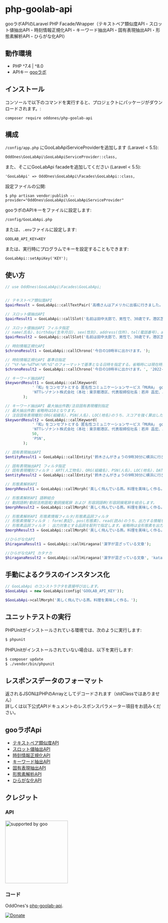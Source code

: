 # php-goolab-api
gooラボAPIのLaravel PHP Facade/Wrapper（テキストペア類似度API・スロット値抽出API・時刻情報正規化API・キーワード抽出API・固有表現抽出API・形態素解析API・ひらがな化API）

## 動作環境

- PHP ^7.4 | ^8.0
- APIキー [gooラボ](https://labs.goo.ne.jp/apiusage/)


## インストール

コンソールで以下のコマンドを実行すると、プロジェクトにパッケージがダウンロードされます。:
```
composer require oddones/php-goolab-api
```

## 構成

`/config/app.php` にGooLabApiServiceProviderを追加します (Laravel < 5.5):
```
OddOnes\GooLabApi\GooLabApiServiceProvider::class,
```

また、そこにGooLabApi facadeを追加してください (Laravel < 5.5):
```
'GooLabApi' => OddOnes\GooLabApi\Facades\GooLabApi::class,
```

設定ファイルの公開:
```
$ php artisan vendor:publish --provider="OddOnes\GooLabApi\GooLabApiServiceProvider"
```

gooラボのAPIキーをファイルに設定します:
```
/config/GooLabApi.php
```

または、`.env`ファイルに設定します:
```
GOOLAB_API_KEY=KEY
```

または、実行時にプログラムでキーを設定することもできます:
```
GooLabApi::setApiKey('KEY');
```

## 使い方

```php
// use OddOnes\GooLabApi\Facades\GooLabApi;


// テキストペア類似度API
$pairResult = GooLabApi::callTextPair('高橋さんはアメリカに出張に行きました。', '山田さんはイギリスに留学している。');;

// スロット値抽出API
$pairResult1 = GooLabApi::callSlot('名前は田中太郎で、男性で、30歳です。港区芝浦3-4-1に住んでいます。');

// スロット値抽出API フィルタ指定
// name(氏名)、birthday(生年月日)、sex(性別)、address(住所)、tel(電話番号)、age(年齢)のうち、スロット値抽出の対象とするスロットを配列で指定します。省略時はすべてのスロットを対象とします。
$pairResult2 = GooLabApi::callSlot('名前は田中太郎で、男性で、30歳です。港区芝浦3-4-1に住んでいます。', ['name', 'birthday', 'sex', 'address', 'tel', 'age']);

// 時刻情報正規化API
$chronoResult1 = GooLabApi::callChrono('今日の10時半に出かけます。');

// 時刻情報正規化API 基準日指定
// "%Y-%m-%dT%H:%M:%S"のフォーマットで基準となる日時を指定する。省略時には現在時刻が用いられます。
$chronoResult2 = GooLabApi::callChrono('今日の10時半に出かけます。', '2022-01-01T09:00:00');

// キーワード抽出API
$keywordResult1 = GooLabApi::callKeyword(
            '「和」をコンセプトとする 匿名性コミュニケーションサービス「MURA」 gooラボでのβ版のトライアル実施 ～gooの検索技術を使った「ネタ枯れ防止機能」によりコミュニティの話題活性化が可能に～',
            'NTTレゾナント株式会社（本社：東京都港区、代表取締役社長：若井 昌宏、以下、NTTレゾナント）は、同じ興味関心を持つ人と匿名でコミュニティをつくることができるコミュニケーションサービス「MURA」を、2015年8月27日よりgooラボ上でβ版サイトのトライアル提供を開始します。',
        );

// キーワード抽出API 最大抽出件数/注目固有表現種別指定
// 最大抽出件数:省略時は10となります。
// 注目固有表現種別:ORG(組織名)、PSN(人名)、LOC(地名)のうち、スコアを強く算出したい固有表現種別を1種類のみ文字列で指定します。省略時または上記以外の種別指定時は、全ての種別を同等に扱います。
$keywordResult2 = GooLabApi::callKeyword(
            '「和」をコンセプトとする 匿名性コミュニケーションサービス「MURA」 gooラボでのβ版のトライアル実施 ～gooの検索技術を使った「ネタ枯れ防止機能」によりコミュニティの話題活性化が可能に～',
            'NTTレゾナント株式会社（本社：東京都港区、代表取締役社長：若井 昌宏、以下、NTTレゾナント）は、同じ興味関心を持つ人と匿名でコミュニティをつくることができるコミュニケーションサービス「MURA」を、2015年8月27日よりgooラボ上でβ版サイトのトライアル提供を開始します。',
            50,
            'PSN',
        );

// 固有表現抽出API
$entityResult1 = GooLabApi::callEntity('鈴木さんがきょうの9時30分に横浜に行きます。');

// 固有表現抽出API フィルタ指定
// 固有表現種別フィルタ : ART(人工物名)、ORG(組織名)、PSN(人名)、LOC(地名)、DAT(日付表現)、TIM(時刻表現)、MNY(金額表現)、PCT(割合表現)のうち、出力する情報を文字列で指定します。複数指定する場合は、配列で複数記載してください。省略時は全ての種別を出力します。
$entityResult2 = GooLabApi::callEntity('鈴木さんがきょうの9時30分に横浜に行きます。', ['ART','ORG','PSN','LOC','DAT','TIM','MNY','PCT']);

// 形態素解析API
$morphResult1 = GooLabApi::callMorph('美しく飛んでいる燕。料理を美味しく作る。');

// 形態素解析API 語幹結合
// 動詞語幹/動詞活用語尾/動詞接尾辞 および 形容詞語幹/形容詞接尾辞を結合します。
$morphResult2 = GooLabApi::callMorph('美しく飛んでいる燕。料理を美味しく作る。', null, null, true);

// 形態素解析API 形態素情報フィルタ/形態素品詞フィルタ
// 形態素情報フィルタ : form(表記)、pos(形態素)、read(読み)のうち、出力する情報を文字列で指定します。複数指定する場合は、配列で複数記載してください。省略時は"form|pos|read"を指定したものとみなします。
// 形態素品詞フィルタ : 出力対象とする品詞を配列で指定します。省略時は全形態素を出力します。設定可能な項目は「形態素解析APIの品詞一覧（https://labs.goo.ne.jp/api/jp/morphological-analysis-pos_filter）」をご参照ください。
$morphResult3 = GooLabApi::callMorph('美しく飛んでいる燕。料理を美味しく作る。', ['form','pos','read'], ['名詞']);

//ひらがな化API
$hiraganaResult1 = GooLabApi::callHiragana('漢字が混ざっている文章');

//ひらがな化API カタナカ
$hiraganaResult2 = GooLabApi::callHiragana('漢字が混ざっている文章', 'katakana');
```

## 手動によるクラスのインスタンス化

```php
// GooLabApi のコンストラクタを直接呼び出します。
$GooLabApi = new GooLabApi(config('GOOLAB_API_KEY'));

$GooLabApi->callMorph('美しく飛んでいる燕。料理を美味しく作る。');
```

## ユニットテストの実行
PHPUnitがインストールされている環境では、次のように実行します:

```bash
$ phpunit
```

PHPUnitがインストールされていない場合は、以下を実行します:

```bash
$ composer update
$ ./vendor/bin/phpunit
```

## レスポンスデータのフォーマット
返されるJSONはPHPのArrayとしてデコードされます（stdClassではありません）  
詳しくは以下公式APIドキュメントのレスポンスパラメーター項目をお読みください。


## gooラボApi
- [テキストペア類似度API](https://labs.goo.ne.jp/api/textpair_doc)
- [スロット値抽出API](https://labs.goo.ne.jp/api/jp/slot-value-extraction/)
- [時刻情報正規化API](https://labs.goo.ne.jp/api/jp/time-normalization/)
- [キーワード抽出API](https://labs.goo.ne.jp/api/jp/keyword-extraction/)
- [固有表現抽出API](https://labs.goo.ne.jp/api/jp/named-entity-extraction/)
- [形態素解析API](https://labs.goo.ne.jp/api/jp/morphological-analysis/)
- [ひらがな化API](https://labs.goo.ne.jp/api/jp/hiragana-translation/)



## クレジット
### API

<a href="https://www.goo.ne.jp/">
<img src="https://u.xgoo.jp/img/sgoo.png" width="200px" alt="supported by goo" title="supported by goo">
</a>

### コード
OddOnes's [php-goolab-api](https://github.com/OddOnes/php-goolab-api).



[![Donate](https://img.shields.io/badge/Donate-PayPay-green.svg)](https://qr.paypay.ne.jp/rJ4cEfl2lSlSShMW)